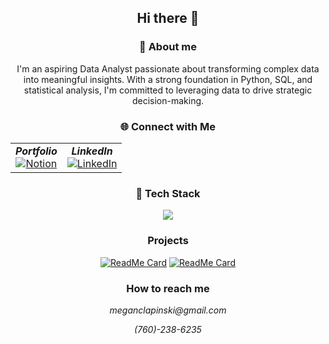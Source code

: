 <div align = "center">

## Hi there 👋

### 🚀 About me
I'm an aspiring Data Analyst passionate about transforming complex data into meaningful insights. With a strong foundation in Python, SQL, and statistical analysis, I'm committed to leveraging data to drive strategic decision-making. 
### 🌐 Connect with Me 
<table>
  <tr>
    <td align="center">
      <b><i>Portfolio</i></b><br>
      <a href="https://warm-guitar-6ca.notion.site/Portfolio-1c9f0b114af0808ca9e2fbb6fd257334?pvs=4">
        <img src="https://skillicons.dev/icons?i=notion&theme=light" alt="Notion" />
      </a>
    </td>
    <td align="center">
      <b><i>LinkedIn</i></b><br>
      <a href="https://www.linkedin.com/in/megan-clapinski-67b5622ab/">
        <img src="https://skillicons.dev/icons?i=linkedin&theme=light" alt="LinkedIn" />
      </a>
    </td>
  </tr>
</table>



### 👾 Tech Stack 
<p align="center">
  <a href="https://skillicons.dev">
    <img src="https://skillicons.dev/icons?i=git,html,css,docker,bootstrap,js,mongodb,py,react,mysql" />
  </a>
</p>

### Projects 
[![ReadMe Card](https://github-readme-stats.vercel.app/api/pin/?username=meganclapinski25&repo=workout-AI-gen)](https://github.com/meganclapinski25/workout-AI-gen)
[![ReadMe Card](https://github-readme-stats.vercel.app/api/pin/?username=meganclapinski25&repo=EuroFootballAnalysis)](https://github.com/meganclapinski25/EuroFootballAnalysis)

### How to reach me 
  <p><i>meganclapinski@gmail.com</i></p>
  <p><i>(760)-238-6235</i></p>

</div>
